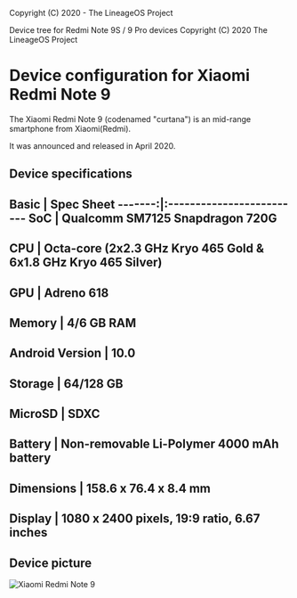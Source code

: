Copyright (C) 2020 - The LineageOS Project

Device tree for Redmi Note 9S / 9 Pro devices
Copyright (C) 2020 The LineageOS Project
 
  Device configuration for Xiaomi Redmi Note 9 
  ============================================
 
  The Xiaomi Redmi Note 9 (codenamed "curtana") is an mid-range 
smartphone from Xiaomi(Redmi).
 
  It was announced and released in April 2020.
 
  ## Device specifications
 
Basic | Spec Sheet -------:|:-------------------------
SoC | Qualcomm SM7125 Snapdragon 720G
--------
CPU | Octa-core (2x2.3 GHz Kryo 465 Gold & 6x1.8 GHz Kryo 465 Silver)
-----------
GPU | Adreno 618
---------
Memory | 4/6 GB RAM
------------
Android Version | 10.0
----------
Storage | 64/128 GB
-----------
MicroSD | SDXC
-----------
Battery | Non-removable Li-Polymer 4000 mAh battery
--------------
Dimensions | 158.6 x 76.4 x 8.4 mm
-----------
Display | 1080 x 2400 pixels, 19:9 ratio, 6.67 inches
----------------
 
 
  ## Device picture
 
  ![Xiaomi Redmi Note 9 ](https://fdn2.gsmarena.com/vv/pics/xiaomi/xiaomi-redmi-note-9-pro-1.jpg "Xiaomi Redmi Note 9")
